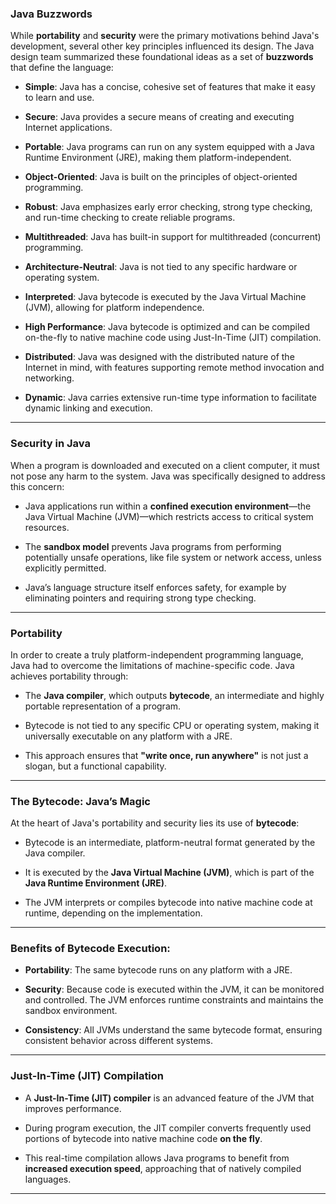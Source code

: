 
### Java Buzzwords

While **portability** and **security** were the primary motivations behind Java's development, several other key principles influenced its design. The Java design team summarized these foundational ideas as a set of **buzzwords** that define the language:

- **Simple**: Java has a concise, cohesive set of features that make it easy to learn and use.

- **Secure**: Java provides a secure means of creating and executing Internet applications.

- **Portable**: Java programs can run on any system equipped with a Java Runtime Environment (JRE), making them platform-independent.

- **Object-Oriented**: Java is built on the principles of object-oriented programming.

- **Robust**: Java emphasizes early error checking, strong type checking, and run-time checking to create reliable programs.

- **Multithreaded**: Java has built-in support for multithreaded (concurrent) programming.

- **Architecture-Neutral**: Java is not tied to any specific hardware or operating system.

- **Interpreted**: Java bytecode is executed by the Java Virtual Machine (JVM), allowing for platform independence.

- **High Performance**: Java bytecode is optimized and can be compiled on-the-fly to native machine code using Just-In-Time (JIT) compilation.

- **Distributed**: Java was designed with the distributed nature of the Internet in mind, with features supporting remote method invocation and networking.

- **Dynamic**: Java carries extensive run-time type information to facilitate dynamic linking and execution.

---

### Security in Java

When a program is downloaded and executed on a client computer, it must not pose any harm to the system. Java was specifically designed to address this concern:

- Java applications run within a **confined execution environment**—the Java Virtual Machine (JVM)—which restricts access to critical system resources.

- The **sandbox model** prevents Java programs from performing potentially unsafe operations, like file system or network access, unless explicitly permitted.

- Java’s language structure itself enforces safety, for example by eliminating pointers and requiring strong type checking.

---

### Portability

In order to create a truly platform-independent programming language, Java had to overcome the limitations of machine-specific code. Java achieves portability through:

- The **Java compiler**, which outputs **bytecode**, an intermediate and highly portable representation of a program.

- Bytecode is not tied to any specific CPU or operating system, making it universally executable on any platform with a JRE.

- This approach ensures that **"write once, run anywhere"** is not just a slogan, but a functional capability.


---

### The Bytecode: Java’s Magic

At the heart of Java's portability and security lies its use of **bytecode**:

- Bytecode is an intermediate, platform-neutral format generated by the Java compiler.

- It is executed by the **Java Virtual Machine (JVM)**, which is part of the **Java Runtime Environment (JRE)**.

- The JVM interprets or compiles bytecode into native machine code at runtime, depending on the implementation.

___

### Benefits of Bytecode Execution:

- **Portability**: The same bytecode runs on any platform with a JRE.

- **Security**: Because code is executed within the JVM, it can be monitored and controlled. The JVM enforces runtime constraints and maintains the sandbox environment.

- **Consistency**: All JVMs understand the same bytecode format, ensuring consistent behavior across different systems.


---

### Just-In-Time (JIT) Compilation

- A **Just-In-Time (JIT) compiler** is an advanced feature of the JVM that improves performance.

- During program execution, the JIT compiler converts frequently used portions of bytecode into native machine code **on the fly**.

- This real-time compilation allows Java programs to benefit from **increased execution speed**, approaching that of natively compiled languages.


---


